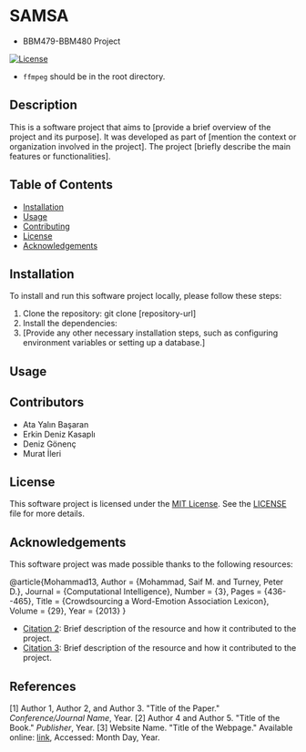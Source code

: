# SAMSA
- BBM479-BBM480 Project

[![License](https://img.shields.io/badge/License-MIT-blue.svg)](https://opensource.org/licenses/MIT)

- `ffmpeg` should be in the root directory.

## Description

This is a software project that aims to [provide a brief overview of the project and its purpose]. It was developed as part of [mention the context or organization involved in the project]. The project [briefly describe the main features or functionalities]. 

## Table of Contents

- [Installation](#installation)
- [Usage](#usage)
- [Contributing](#contributing)
- [License](#license)
- [Acknowledgements](#acknowledgements)

## Installation

To install and run this software project locally, please follow these steps:

1. Clone the repository:
git clone [repository-url]
2. Install the dependencies:
3. [Provide any other necessary installation steps, such as configuring environment variables or setting up a database.]

## Usage


## Contributors
- Ata Yalın Başaran
- Erkin Deniz Kasaplı
- Deniz Gönenç
- Murat İleri

## License
This software project is licensed under the [MIT License](https://opensource.org/licenses/MIT). See the [LICENSE](LICENSE) file for more details.

## Acknowledgements

This software project was made possible thanks to the following resources:

@article{Mohammad13,
    Author = {Mohammad, Saif M. and Turney, Peter D.},
    Journal = {Computational Intelligence},
    Number = {3},
    Pages = {436--465},
    Title = {Crowdsourcing a Word-Emotion Association Lexicon},
    Volume = {29},
    Year = {2013}
}
- [Citation 2](link-to-citation-2): Brief description of the resource and how it contributed to the project.
- [Citation 3](link-to-citation-3): Brief description of the resource and how it contributed to the project.

## References

[1] Author 1, Author 2, and Author 3. "Title of the Paper." *Conference/Journal Name*, Year.
[2] Author 4 and Author 5. "Title of the Book." *Publisher*, Year.
[3] Website Name. "Title of the Webpage." Available online: [link](URL), Accessed: Month Day, Year.

